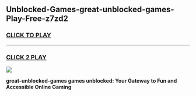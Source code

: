 
## Unblocked-Games-great-unblocked-games-Play-Free-z7zd2
<h3>
<a href="https://premium76.site?title=great-unblocked-games&ref=18A1">CLICK TO PLAY</a></h3>
<hr>

<h3>
<a href="https://premium76.site?title=great-unblocked-games&ref=18A1">CLICK 2 PLAY</a>
  
</h3>

<a href="https://premium76.site?title=great-unblocked-games&ref=18A1"><img src="https://clearcache.store/games.png"></a>


**great-unblocked-games games unblocked: Your Gateway to Fun and Accessible Online Gaming**
